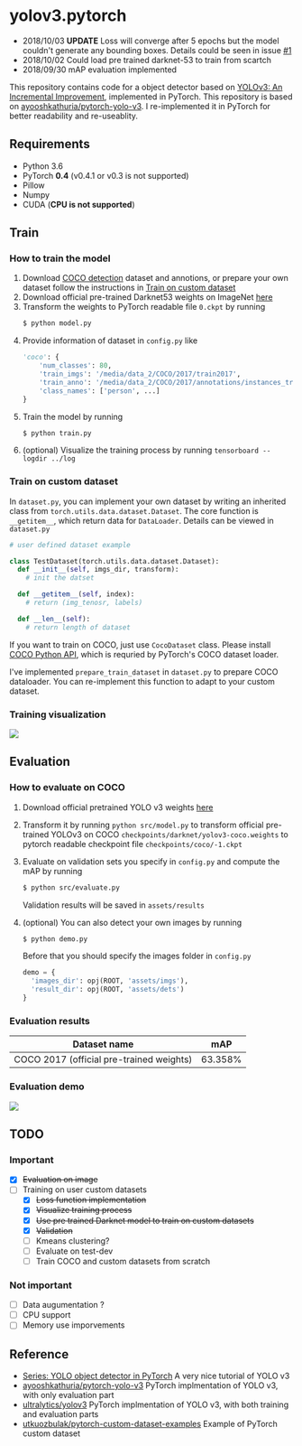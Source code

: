 # yolov3.pytorch

* 2018/10/03 **UPDATE** Loss will converge after 5 epochs but the model couldn't generate any bounding boxes. Details could be seen in issue [#1](https://github.com/ECer23/yolov3.pytorch/issues/1)
* 2018/10/02 Could load pre trained darknet-53 to train from scartch
* 2018/09/30 mAP evaluation implemented

This repository contains code for a object detector based on [YOLOv3: An Incremental Improvement](https://pjreddie.com/media/files/papers/YOLOv3.pdf), implemented in PyTorch. This repository is based on [ayooshkathuria/pytorch-yolo-v3](https://github.com/ayooshkathuria/pytorch-yolo-v3). I re-implemented it in PyTorch for better readability and re-useablity.

## Requirements

* Python 3.6
* PyTorch **0.4** (v0.4.1 or v0.3 is not supported)
* Pillow
* Numpy
* CUDA (**CPU is not supported**)

## Train

### How to train the model

1. Download [COCO detection](http://cocodataset.org/#download) dataset and annotions, or prepare your own dataset follow the instructions in [Train on custom dataset](https://github.com/ECer23/yolov3.pytorch#train-on-custom-dataset)
2. Download official pre-trained Darknet53 weights on ImageNet [here](https://pjreddie.com/media/files/darknet53.conv.74)
3. Transform the weights to PyTorch readable file `0.ckpt` by running
    ```bash
    $ python model.py
    ```
3. Provide information of dataset in `config.py` like
    ```python
    'coco': {
        'num_classes': 80,
        'train_imgs': '/media/data_2/COCO/2017/train2017',
        'train_anno': '/media/data_2/COCO/2017/annotations/instances_train2017.json',
        'class_names': ['person', ...]
    }
    ```
4. Train the model by running
    ```bash
    $ python train.py
    ```
5. (optional) Visualize the training process by running `tensorboard --logdir ../log`

### Train on custom dataset

In `dataset.py`, you can implement your own dataset by writing an inherited class from `torch.utils.data.dataset.Dataset`. The core function is `__getitem__`, which return data for `DataLoader`. Details can be viewed in `dataset.py`

```python
# user defined dataset example

class TestDataset(torch.utils.data.dataset.Dataset):
  def __init__(self, imgs_dir, transform):
    # init the datset

  def __getitem__(self, index):
    # return (img_tenosr, labels)

  def __len__(self):
    # return length of dataset
```

If you want to train on COCO, just use `CocoDataset` class. Please install [COCO Python API](https://github.com/cocodataset/cocoapi), which is requried by PyTorch's COCO dataset loader.

I've implemented `prepare_train_dataset` in `dataset.py` to prepare COCO dataloader. You can re-implement this function to adapt to your custom dataset.

### Training visualization

![](https://raw.githubusercontent.com/ECer23/yolov3.pytorch/master/assets/demo.gif)

## Evaluation

### How to evaluate on COCO

1. Download official pretrained YOLO v3 weights [here](https://pjreddie.com/media/files/yolov3.weights)
2. Transform it by running `python src/model.py` to transform official pre-trained YOLOv3 on COCO `checkpoints/darknet/yolov3-coco.weights` to pytorch readable checkpoint file `checkpoints/coco/-1.ckpt`
3. Evaluate on validation sets you specify in `config.py` and compute the mAP by running

    ```bash
    $ python src/evaluate.py
    ```
    
    Validation results will be saved in `assets/results`
4. (optional) You can also detect your own images by running
    
    ```bash
    $ python demo.py
    ```

    Before that you should specify the images folder in `config.py`
    ```python
    demo = {
      'images_dir': opj(ROOT, 'assets/imgs'),
      'result_dir': opj(ROOT, 'assets/dets')
    }
    ```

### Evaluation results

| Dataset name | mAP |
|---|---|
| COCO 2017 (official pre-trained weights) | 63.358% |

### Evaluation demo

![](https://github.com/ECer23/yolov3.pytorch/raw/master/assets/dets/person.jpg)

## TODO

### Important

- [x] ~~Evaluation on image~~
- [ ] Training on user custom datasets
  - [x] ~~Loss function implementation~~
  - [x] ~~Visualize training process~~
  - [x] ~~Use pre trained Darknet model to train on custom datasets~~
  - [x] ~~Validation~~
  - [ ] Kmeans clustering?
  - [ ] Evaluate on test-dev
  - [ ] Train COCO and custom datasets from scratch

### Not important

- [ ] Data augumentation ?
- [ ] CPU support
- [ ] Memory use imporvements

## Reference

* [Series: YOLO object detector in PyTorch](https://blog.paperspace.com/tag/series-yolo/) A very nice tutorial of YOLO v3
* [ayooshkathuria/pytorch-yolo-v3](https://github.com/ayooshkathuria/pytorch-yolo-v3) PyTorch implmentation of YOLO v3, with only evaluation part
* [ultralytics/yolov3](https://github.com/ultralytics/yolov3) PyTorch implmentation of YOLO v3, with both training and evaluation parts
* [utkuozbulak/pytorch-custom-dataset-examples](https://github.com/utkuozbulak/pytorch-custom-dataset-examples) Example of PyTorch custom dataset

